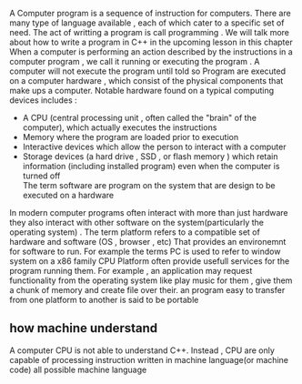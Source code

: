 A Computer program is a sequence of instruction for computers. There are many type of language available ,  each of which cater to a specific set of need. The act of writting a program is call  programming . We will talk more about how to write a program  in C++  in the upcoming lesson in this chapter 
When  a computer is performing an action described by the instructions in a computer program , we call it running or executing the program . A computer will not execute the program until told so 
Program are executed on a computer hardware  , which consist of the physical components that make ups a computer. Notable hardware found on a typical  computing devices includes : 
- A CPU  (central processing unit ,  often called  the "brain" of the computer), which actually executes the instructions  
- Memory where the program are loaded  prior to execution  
- Interactive devices which allow the person to interact with a computer 
- Storage  devices (a hard drive , SSD , or flash  memory ) which retain  information (including installed program) even when the computer is turned off  
The term  software are program  on the system that are design to be executed  on a hardware 


In modern  computer programs often interact with more than just hardware  they also interact with  other software  on the system(particularly the operating system) . The term platform refers to a compatible set of hardware and  software  (OS , browser , etc) That provides an environemnt for software to run. For example the terms  PC  is used to refer to window system  on a  x86 family CPU 
Platform often provide usefull services for the program running them. For example , an application may request functionality from the operating system like play music for them  , give them a chunk of memory and create file over their. an program easy to transfer from one platform to another is said to be portable 

## how machine understand 
A computer CPU is not able to understand C++. Instead , CPU are only capable of processing instruction written in machine language(or  machine code) all possible machine language 